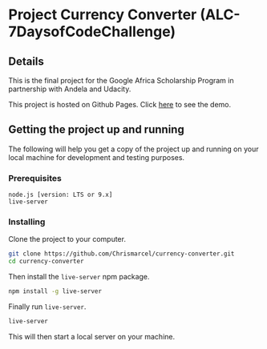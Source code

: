 
# Project Currency Converter (ALC-7DaysofCodeChallenge)

## Details
This is the final project for the Google Africa Scholarship Program in partnership with Andela and Udacity.

This project is hosted on Github Pages. Click [here](https://chrismarcel.github.io/currency-converter/) to see the demo.

## Getting the project up and running

The following will help you get a copy of the project up and running on your local machine for development and testing purposes.

### Prerequisites

```
node.js [version: LTS or 9.x]
live-server
```

### Installing

Clone the project to your computer.
```sh
git clone https://github.com/Chrismarcel/currency-converter.git
cd currency-converter
```

Then install the `live-server` npm package.

```sh
npm install -g live-server
```

Finally run `live-server`.

```sh
live-server
```

This will then start a local server on your machine.
